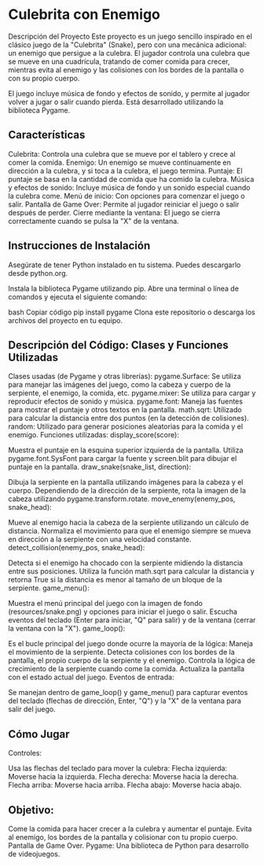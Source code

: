 # Culebrita con Enemigo
Descripción del Proyecto
Este proyecto es un juego sencillo inspirado en el clásico juego de la "Culebrita" (Snake), pero con una mecánica adicional: un enemigo que persigue a la culebra. El jugador controla una culebra que se mueve en una cuadrícula, tratando de comer comida para crecer, mientras evita al enemigo y las colisiones con los bordes de la pantalla o con su propio cuerpo.

El juego incluye música de fondo y efectos de sonido, y permite al jugador volver a jugar o salir cuando pierda. Está desarrollado utilizando la biblioteca Pygame.

## Características
Culebrita: Controla una culebra que se mueve por el tablero y crece al comer la comida.
Enemigo: Un enemigo se mueve continuamente en dirección a la culebra, y si toca a la culebra, el juego termina.
Puntaje: El puntaje se basa en la cantidad de comida que ha comido la culebra.
Música y efectos de sonido: Incluye música de fondo y un sonido especial cuando la culebra come.
Menú de inicio: Con opciones para comenzar el juego o salir.
Pantalla de Game Over: Permite al jugador reiniciar el juego o salir después de perder.
Cierre mediante la ventana: El juego se cierra correctamente cuando se pulsa la "X" de la ventana.
## Instrucciones de Instalación
Asegúrate de tener Python instalado en tu sistema. Puedes descargarlo desde python.org.

Instala la biblioteca Pygame utilizando pip. Abre una terminal o línea de comandos y ejecuta el siguiente comando:

bash
Copiar código
pip install pygame
Clona este repositorio o descarga los archivos del proyecto en tu equipo.
## Descripción del Código: Clases y Funciones Utilizadas
Clases usadas (de Pygame y otras librerías):
pygame.Surface: Se utiliza para manejar las imágenes del juego, como la cabeza y cuerpo de la serpiente, el enemigo, la comida, etc.
pygame.mixer: Se utiliza para cargar y reproducir efectos de sonido y música.
pygame.font: Maneja las fuentes para mostrar el puntaje y otros textos en la pantalla.
math.sqrt: Utilizado para calcular la distancia entre dos puntos (en la detección de colisiones).
random: Utilizado para generar posiciones aleatorias para la comida y el enemigo.
Funciones utilizadas:
display_score(score):

Muestra el puntaje en la esquina superior izquierda de la pantalla.
Utiliza pygame.font.SysFont para cargar la fuente y screen.blit para dibujar el puntaje en la pantalla.
draw_snake(snake_list, direction):

Dibuja la serpiente en la pantalla utilizando imágenes para la cabeza y el cuerpo.
Dependiendo de la dirección de la serpiente, rota la imagen de la cabeza utilizando pygame.transform.rotate.
move_enemy(enemy_pos, snake_head):

Mueve al enemigo hacia la cabeza de la serpiente utilizando un cálculo de distancia.
Normaliza el movimiento para que el enemigo siempre se mueva en dirección a la serpiente con una velocidad constante.
detect_collision(enemy_pos, snake_head):

Detecta si el enemigo ha chocado con la serpiente midiendo la distancia entre sus posiciones.
Utiliza la función math.sqrt para calcular la distancia y retorna True si la distancia es menor al tamaño de un bloque de la serpiente.
game_menu():

Muestra el menú principal del juego con la imagen de fondo (resources/snake.png) y opciones para iniciar el juego o salir.
Escucha eventos del teclado (Enter para iniciar, "Q" para salir) y de la ventana (cerrar la ventana con la "X").
game_loop():

Es el bucle principal del juego donde ocurre la mayoría de la lógica:
Maneja el movimiento de la serpiente.
Detecta colisiones con los bordes de la pantalla, el propio cuerpo de la serpiente y el enemigo.
Controla la lógica de crecimiento de la serpiente cuando come la comida.
Actualiza la pantalla con el estado actual del juego.
Eventos de entrada:

Se manejan dentro de game_loop() y game_menu() para capturar eventos del teclado (flechas de dirección, Enter, "Q") y la "X" de la ventana para salir del juego.
## Cómo Jugar
Controles:

Usa las flechas del teclado para mover la culebra:
Flecha izquierda: Moverse hacia la izquierda.
Flecha derecha: Moverse hacia la derecha.
Flecha arriba: Moverse hacia arriba.
Flecha abajo: Moverse hacia abajo.
## Objetivo:

Come la comida para hacer crecer a la culebra y aumentar el puntaje.
Evita al enemigo, los bordes de la pantalla y colisionar con tu propio cuerpo.
Pantalla de Game Over.
Pygame: Una biblioteca de Python para desarrollo de videojuegos.


